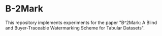 # B-2Mark
This repository implements experiments for the paper "B^2Mark: A Blind and Buyer-Traceable Watermarking Scheme for Tabular Datasets".

